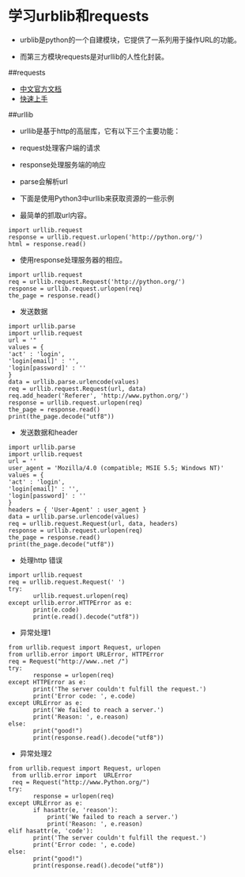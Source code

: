 ﻿# 学习urblib和requests


- urblib是python的一个自建模块，它提供了一系列用于操作URL的功能。

- 而第三方模块requests是对urllib的人性化封装。
 
##requests

- [中文官方文档](http://cn.python-requests.org/zh_CN/latest/)
- [快速上手](http://cn.python-requests.org/zh_CN/latest/user/quickstart.html)


##urllib

- urllib是基于http的高层库，它有以下三个主要功能：
 - request处理客户端的请求
 - response处理服务端的响应
 - parse会解析url

- 下面是使用Python3中urllib来获取资源的一些示例
 - 最简单的抓取url内容。
 ```
 import urllib.request  
response = urllib.request.urlopen('http://python.org/')  
html = response.read()  
  ```
 - 使用response处理服务器的相应。
 ```
 import urllib.request  
req = urllib.request.Request('http://python.org/')  
response = urllib.request.urlopen(req)  
the_page = response.read()  
 ```
 - 发送数据
 ```
 import urllib.parse  
import urllib.request  
url = '"  
values = {  
'act' : 'login',  
'login[email]' : '',  
'login[password]' : ''  
}  
data = urllib.parse.urlencode(values)  
req = urllib.request.Request(url, data)  
req.add_header('Referer', 'http://www.python.org/')  
response = urllib.request.urlopen(req)  
the_page = response.read()  
print(the_page.decode("utf8"))  
 ```
 - 发送数据和header
 ```
 import urllib.parse  
import urllib.request  
url = ''  
user_agent = 'Mozilla/4.0 (compatible; MSIE 5.5; Windows NT)'  
values = {  
'act' : 'login',  
'login[email]' : '',  
'login[password]' : ''  
}  
headers = { 'User-Agent' : user_agent }  
data = urllib.parse.urlencode(values)  
req = urllib.request.Request(url, data, headers)  
response = urllib.request.urlopen(req)  
the_page = response.read()  
print(the_page.decode("utf8"))  
 ```
 - 处理http 错误  
 ```
 import urllib.request  
 req = urllib.request.Request(' ')  
 try:  
        urllib.request.urlopen(req)  
 except urllib.error.HTTPError as e:  
        print(e.code)  
        print(e.read().decode("utf8"))  
 ```
 - 异常处理1
 ```
 from urllib.request import Request, urlopen  
 from urllib.error import URLError, HTTPError  
 req = Request("http://www..net /")  
 try:  
        response = urlopen(req)  
 except HTTPError as e:  
        print('The server couldn't fulfill the request.')  
        print('Error code: ', e.code)  
 except URLError as e:  
        print('We failed to reach a server.')  
        print('Reason: ', e.reason)  
else:  
        print("good!")  
        print(response.read().decode("utf8"))  
 ```
 - 异常处理2  
 ```
 from urllib.request import Request, urlopen  
  from urllib.error import  URLError  
  req = Request("http://www.Python.org/")  
 try:  
        response = urlopen(req)  
 except URLError as e:  
        if hasattr(e, 'reason'):  
            print('We failed to reach a server.')  
            print('Reason: ', e.reason)  
 elif hasattr(e, 'code'):  
        print('The server couldn't fulfill the request.')  
        print('Error code: ', e.code)  
 else:  
        print("good!")  
        print(response.read().decode("utf8"))  
 ```
